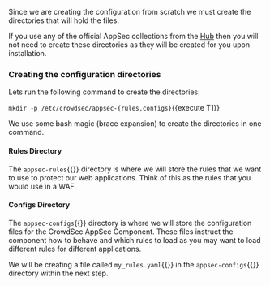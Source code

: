 Since we are creating the configuration from scratch we must create the directories that will hold the files.

If you use any of the official AppSec collections from the [Hub](https://hub.crowdsec.net) then you will not need to create these directories as they will be created for you upon installation.

### Creating the configuration directories

Lets run the following command to create the directories:

`mkdir -p /etc/crowdsec/appsec-{rules,configs}`{{execute T1}}

We use some bash magic (brace expansion) to create the directories in one command.

#### Rules Directory

The `appsec-rules`{{}} directory is where we will store the rules that we want to use to protect our web applications. Think of this as the rules that you would use in a WAF.

#### Configs Directory

The `appsec-configs`{{}} directory is where we will store the configuration files for the CrowdSec AppSec Component. These files instruct the component how to behave and which rules to load as you may want to load different rules for different applications.

We will be creating a file called `my_rules.yaml`{{}} in the `appsec-configs`{{}} directory within the next step.